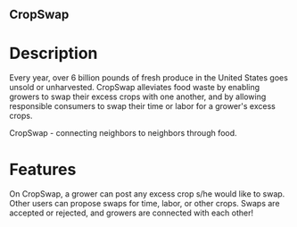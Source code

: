 ## CropSwap

# Description

Every year, over 6 billion pounds of fresh produce in the United States goes unsold or unharvested. CropSwap alleviates food waste by enabling growers to swap their excess crops with one another, and by allowing responsible consumers to swap their time or labor for a grower's excess crops.

CropSwap - connecting neighbors to neighbors through food.

# Features

On CropSwap, a grower can post any excess crop s/he would like to swap. Other users can propose swaps for time, labor, or other crops. Swaps are accepted or rejected, and growers are connected with each other! 

